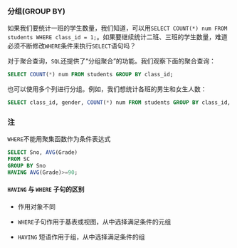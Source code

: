 ### 分组(GROUP BY)

如果我们要统计一班的学生数量，我们知道，可以用`SELECT COUNT(*) num FROM students WHERE class_id = 1;`。如果要继续统计二班、三班的学生数量，难道必须不断修改`WHERE`条件来执行`SELECT`语句吗？

对于聚合查询，`SQL`还提供了“分组聚合”的功能。我们观察下面的聚合查询：

```sql
SELECT COUNT(*) num FROM students GROUP BY class_id;
```

也可以使用多个列进行分组。例如，我们想统计各班的男生和女生人数：

```sql
SELECT class_id, gender, COUNT(*) num FROM students GROUP BY class_id, gender;
```

### 注

`WHERE`不能用聚集函数作为条件表达式

```sql
SELECT Sno, AVG(Grade)
FROM SC
GROUP BY Sno
HAVING AVG(Grade)>=90;
```

#### `HAVING` 与 `WHERE` 子句的区别

+ 作用对象不同

+ `WHERE`子句作用于基表或视图，从中选择满足条件的元组
+ `HAVING` 短语作用于组，从中选择满足条件的组